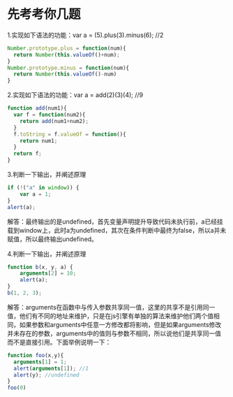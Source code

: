# 先考考你几题

1.实现如下语法的功能：var a = (5).plus(3).minus(6); //2

```js
Number.prototype.plus = function(num){
  return Number(this.valueOf()+num);
}
Number.prototype.minus = function(num){
  return Number(this.valueOf()-num)
}
```

2.实现如下语法的功能：var a = add(2)(3)(4); //9

```js
function add(num1){
  var f = function(num2){
    return add(num1+num2);
  }
  f.toString = f.valueOf = function(){
    return num1;
  }
  return f;
}
```

3.判断一下输出，并阐述原理

```js
if (!("a" in window)) {
    var a = 1;
}
alert(a);
```

解答：最终输出的是undefined，首先变量声明提升导致代码未执行前，a已经挂载到window上，此时a为undefined，其次在条件判断中最终为false，所以a并未赋值，所以最终输出undefined。

4.判断一下输出，并阐述原理

```js
function b(x, y, a) {
    arguments[2] = 10;
    alert(a);
}
b(1, 2, 3);
```

解答：arguments在函数中与传入参数共享同一值，这里的共享不是引用同一值，他们有不同的地址来维护，只是在js引擎有单独的算法来维护他们两个值相同，如果参数和arguments中任意一方修改都将影响，但是如果arguments修改并未存在的参数，arguments中的值则与参数不相同，所以说他们是共享同一值而不是直接引用。下面举例说明一下：

```js
function foo(x,y){
  arguments[1] = 1;
  alert(arguments[1]); //1
  alert(y); //undefined
}
foo(0)
```
